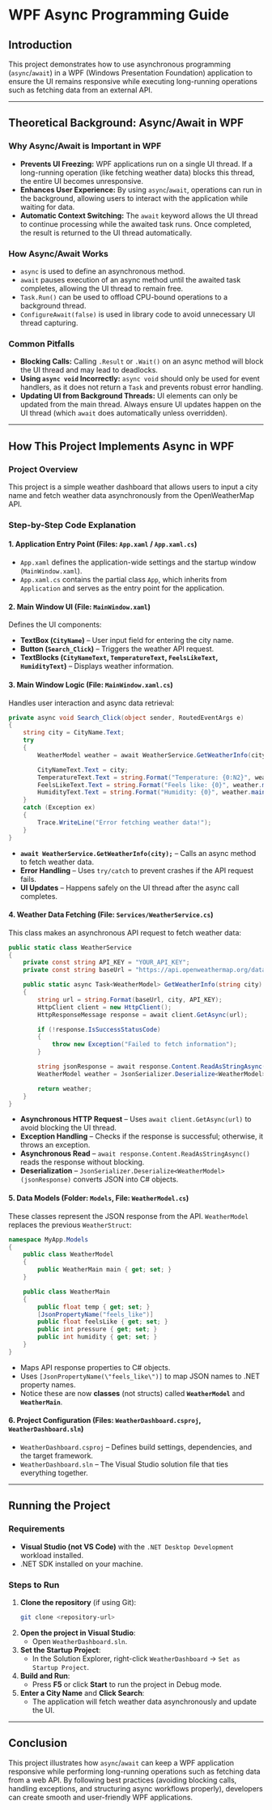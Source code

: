 # WPF Async Programming Guide

## Introduction
This project demonstrates how to use asynchronous programming (`async`/`await`) in a WPF (Windows Presentation Foundation) application to ensure the UI remains responsive while executing long-running operations such as fetching data from an external API.

---

## Theoretical Background: Async/Await in WPF

### Why Async/Await is Important in WPF
- **Prevents UI Freezing:** WPF applications run on a single UI thread. If a long-running operation (like fetching weather data) blocks this thread, the entire UI becomes unresponsive.
- **Enhances User Experience:** By using `async`/`await`, operations can run in the background, allowing users to interact with the application while waiting for data.
- **Automatic Context Switching:** The `await` keyword allows the UI thread to continue processing while the awaited task runs. Once completed, the result is returned to the UI thread automatically.

### How Async/Await Works
- `async` is used to define an asynchronous method.
- `await` pauses execution of an async method until the awaited task completes, allowing the UI thread to remain free.
- `Task.Run()` can be used to offload CPU-bound operations to a background thread.
- `ConfigureAwait(false)` is used in library code to avoid unnecessary UI thread capturing.

### Common Pitfalls
- **Blocking Calls:** Calling `.Result` or `.Wait()` on an async method will block the UI thread and may lead to deadlocks.
- **Using `async void` Incorrectly:** `async void` should only be used for event handlers, as it does not return a `Task` and prevents robust error handling.
- **Updating UI from Background Threads:** UI elements can only be updated from the main thread. Always ensure UI updates happen on the UI thread (which `await` does automatically unless overridden).

---

## How This Project Implements Async in WPF

### Project Overview
This project is a simple weather dashboard that allows users to input a city name and fetch weather data asynchronously from the OpenWeatherMap API.  

### Step-by-Step Code Explanation

#### 1. **Application Entry Point** (Files: `App.xaml` / `App.xaml.cs`)
- `App.xaml` defines the application-wide settings and the startup window (`MainWindow.xaml`).
- `App.xaml.cs` contains the partial class `App`, which inherits from `Application` and serves as the entry point for the application.

#### 2. **Main Window UI** (File: `MainWindow.xaml`)
Defines the UI components:
- **TextBox (`CityName`)** – User input field for entering the city name.
- **Button (`Search_Click`)** – Triggers the weather API request.
- **TextBlocks (`CityNameText`, `TemperatureText`, `FeelsLikeText`, `HumidityText`)** – Displays weather information.

#### 3. **Main Window Logic** (File: `MainWindow.xaml.cs`)
Handles user interaction and async data retrieval:

```csharp
private async void Search_Click(object sender, RoutedEventArgs e)
{
    string city = CityName.Text;
    try
    {
        WeatherModel weather = await WeatherService.GetWeatherInfo(city);

        CityNameText.Text = city;
        TemperatureText.Text = string.Format("Temperature: {0:N2}", weather.main.temp);
        FeelsLikeText.Text = string.Format("Feels like: {0}", weather.main.feelsLike);
        HumidityText.Text = string.Format("Humidity: {0}", weather.main.humidity);
    }
    catch (Exception ex)
    {
        Trace.WriteLine("Error fetching weather data!");
    }
}
```

- **`await WeatherService.GetWeatherInfo(city);`** – Calls an async method to fetch weather data.
- **Error Handling** – Uses `try/catch` to prevent crashes if the API request fails.
- **UI Updates** – Happens safely on the UI thread after the async call completes.

#### 4. **Weather Data Fetching** (File: `Services/WeatherService.cs`)
This class makes an asynchronous API request to fetch weather data:

```csharp
public static class WeatherService
{
    private const string API_KEY = "YOUR_API_KEY";
    private const string baseUrl = "https://api.openweathermap.org/data/2.5/weather?q={0}&appid={1}&units=metric";

    public static async Task<WeatherModel> GetWeatherInfo(string city)
    {
        string url = string.Format(baseUrl, city, API_KEY);
        HttpClient client = new HttpClient();
        HttpResponseMessage response = await client.GetAsync(url);

        if (!response.IsSuccessStatusCode)
        {
            throw new Exception("Failed to fetch information");
        }

        string jsonResponse = await response.Content.ReadAsStringAsync();
        WeatherModel weather = JsonSerializer.Deserialize<WeatherModel>(jsonResponse);

        return weather;
    }
}
```

- **Asynchronous HTTP Request** – Uses `await client.GetAsync(url)` to avoid blocking the UI thread.
- **Exception Handling** – Checks if the response is successful; otherwise, it throws an exception.
- **Asynchronous Read** – `await response.Content.ReadAsStringAsync()` reads the response without blocking.
- **Deserialization** – `JsonSerializer.Deserialize<WeatherModel>(jsonResponse)` converts JSON into C# objects.

#### 5. **Data Models** (Folder: `Models`, File: `WeatherModel.cs`)
These classes represent the JSON response from the API. `WeatherModel` replaces the previous `WeatherStruct`:

```csharp
namespace MyApp.Models
{
    public class WeatherModel
    {
        public WeatherMain main { get; set; }
    }

    public class WeatherMain
    {
        public float temp { get; set; }
        [JsonPropertyName("feels_like")]
        public float feelsLike { get; set; }
        public int pressure { get; set; }
        public int humidity { get; set; }
    }
}
```

- Maps API response properties to C# objects.
- Uses `[JsonPropertyName(\"feels_like\")]` to map JSON names to .NET property names.
- Notice these are now **classes** (not structs) called **`WeatherModel`** and **`WeatherMain`**.

#### 6. **Project Configuration** (Files: `WeatherDashboard.csproj`, `WeatherDashboard.sln`)
- `WeatherDashboard.csproj` – Defines build settings, dependencies, and the target framework.
- `WeatherDashboard.sln` – The Visual Studio solution file that ties everything together.

---

## Running the Project

### Requirements
- **Visual Studio (not VS Code)** with the `.NET Desktop Development` workload installed.
- .NET SDK installed on your machine.

### Steps to Run
1. **Clone the repository** (if using Git):
   ```bash
   git clone <repository-url>
   ```
2. **Open the project in Visual Studio**:
   - Open `WeatherDashboard.sln`.
3. **Set the Startup Project**:
   - In the Solution Explorer, right-click `WeatherDashboard` → `Set as Startup Project`.
4. **Build and Run**:
   - Press **F5** or click **Start** to run the project in Debug mode.
5. **Enter a City Name** and **Click Search**:
   - The application will fetch weather data asynchronously and update the UI.

---

## Conclusion
This project illustrates how `async`/`await` can keep a WPF application responsive while performing long-running operations such as fetching data from a web API. By following best practices (avoiding blocking calls, handling exceptions, and structuring async workflows properly), developers can create smooth and user-friendly WPF applications.
